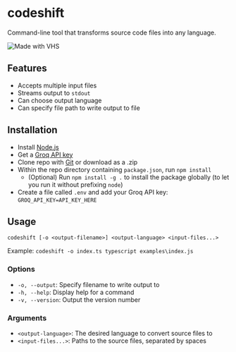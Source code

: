 # codeshift

Command-line tool that transforms source code files into any language.

![Made with VHS](https://vhs.charm.sh/vhs-3WycnrVtNVBvM390BxtKUc.gif)

## Features

- Accepts multiple input files
- Streams output to `stdout`
- Can choose output language
- Can specify file path to write output to file

## Installation

- Install [Node.js](https://nodejs.org/en)
- Get a [Groq API key](https://console.groq.com/keys)
- Clone repo with [Git](https://git-scm.com/) or download as a .zip
- Within the repo directory containing `package.json`, run `npm install`
  - (Optional) Run `npm install -g .` to install the package globally (to let you run it without prefixing `node`)
- Create a file called `.env` and add your Groq API key: `GROQ_API_KEY=API_KEY_HERE`

## Usage

`codeshift [-o <output-filename>] <output-language> <input-files...>`

Example: `codeshift -o index.ts typescript examples\index.js`

### Options

- `-o, --output`: Specify filename to write output to
- `-h, --help`: Display help for a command
- `-v, --version`: Output the version number

### Arguments

- `<output-language>`: The desired language to convert source files to
- `<input-files...>`: Paths to the source files, separated by spaces
